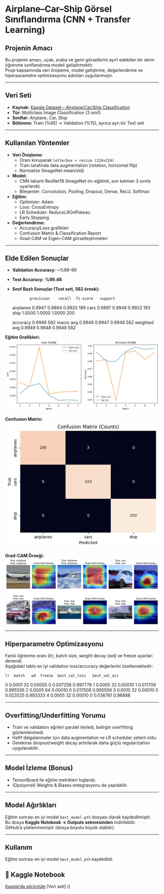 # Airplane–Car–Ship Görsel Sınıflandırma (CNN + Transfer Learning)

## Projenin Amacı
Bu projenin amacı, uçak, araba ve gemi görsellerini ayırt edebilen bir derin öğrenme sınıflandırma modeli geliştirmektir.  
Proje kapsamında veri önişleme, model geliştirme, değerlendirme ve hiperparametre optimizasyonu adımları uygulanmıştır.

---

## Veri Seti
- **Kaynak:** [Kaggle Dataset – Airplane/Car/Ship Classification](https://www.kaggle.com/datasets/umutyldz26/dataset-akbank-classification)
- **Tür:** Multiclass Image Classification (3 sınıf)  
- **Sınıflar:** Airplane, Car, Ship  
- **Bölünme:** Train (%85) → Validation (%15), ayrıca ayrı bir Test seti  

---

## Kullanılan Yöntemler
- **Veri Önişleme:**
  - Oranı koruyarak `letterbox + resize (224×224)`
  - Train tarafında data augmentation (rotation, horizontal flip)
  - Normalize (ImageNet mean/std)
- **Model:**
  - CNN tabanlı ResNet18 (ImageNet ön-eğitimli, son katman 3 sınıfa uyarlandı)
  - Bileşenler: Convolution, Pooling, Dropout, Dense, ReLU, Softmax
- **Eğitim:**
  - Optimizer: Adam
  - Loss: CrossEntropy
  - LR Scheduler: ReduceLROnPlateau
  - Early Stopping
- **Değerlendirme:**
  - Accuracy/Loss grafikleri
  - Confusion Matrix & Classification Report
  - Grad-CAM ve Eigen-CAM görselleştirmeleri

---

## Elde Edilen Sonuçlar
- **Validation Accuracy:** ~%98–99  
- **Test Accuracy:** **%99.48**  
- **Sınıf Bazlı Sonuçlar (Test seti, 582 örnek):**

              precision    recall  f1-score   support

   airplanes     0.9947    0.9894    0.9920       189
        cars     0.9897    0.9948    0.9922       193
        ship     1.0000    1.0000    1.0000       200

    accuracy                         0.9948       582
   macro avg     0.9948    0.9947    0.9948       582
weighted avg     0.9949    0.9948    0.9948       582

**Eğitim Grafikleri:**  
![Loss & Accuracy](assets/loss_accuracy.jpeg)  

**Confusion Matrix:**  
![Confusion Matrix](assets/confusion_matrix.jpeg)  

**Grad-CAM Örneği:**  
![Grad-CAM](assets/gradcam_overlay.jpeg)  

---

## Hiperparametre Optimizasyonu
Farklı öğrenme oranı (lr), batch size, weight decay (wd) ve freeze ayarları denendi.  
Aşağıdaki tablo en iyi validation loss/accuracy değerlerini özetlemektedir:

    lr	batch	wd	freeze	best_val_loss	best_val_acc
0	0.0001	32	0.00005	0	0.007256	0.997778
1	0.0005	32	0.00010	1	0.011709	0.995556
2	0.0005	64	0.00010	0	0.017508	0.995556
3	0.0010	32	0.00010	0	0.023525	0.993333
4	0.0005	32	0.00010	0	0.036761	0.98888

---

## Overfitting/Underfitting Yorumu
- Train ve validation eğrileri paralel ilerledi, belirgin overfitting gözlemlenmedi.  
- Hafif dalgalanmalar için data augmentation ve LR scheduler yeterli oldu.  
- Gerekirse dropout/weight decay artırılarak daha güçlü regularization uygulanabilir.  

---

## Model İzleme (Bonus)
- TensorBoard ile eğitim metrikleri loglandı.  
- (Opsiyonel) Weights & Biases entegrasyonu da yapılabilir.  

---

## Model Ağırlıkları
Eğitim sonrası en iyi model `best_model.pth` dosyası olarak kaydedilmiştir.  
Bu dosya **Kaggle Notebook → Outputs sekmesinden** indirilebilir.  
GitHub’a yüklenmemiştir (dosya boyutu büyük olabilir).  

--- 

## Kullanım
Eğitim sonrası en iyi model `best_model.pth` kaydedildi


## 🔗 Kaggle Notebook
[Kaggle’da görüntüle](https://www.kaggle.com/code/umutyldz26/bootcamp-egitim)
[Veri seti] ()